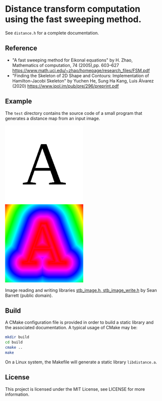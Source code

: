 # Distance transform computation using the fast sweeping method.

See `distance.h` for a complete documentation.

## Reference ##
 * "A fast sweeping method for Eikonal equations"
   by H. Zhao, Mathematics of computation, 74 (2005),pp. 603–627
   https://www.math.uci.edu/~zhao/homepage/research_files/FSM.pdf
 * "Finding the Skeleton of 2D Shape and Contours: Implementation of Hamilton-Jacobi Skeleton"
   by Yuchen He, Sung Ha Kang, Luis Álvarez (2020)
   https://www.ipol.im/pub/pre/296/preprint.pdf

## Example ##
The `test` directory contains the source code of a small program that generates a distance map from an input image.

<img src="test/data/a.png" width="256px"/> <img src="test/result/a.png" width="256px"/> 

Image reading and writing libraries [stb_image.h, stb_image_write.h](https://github.com/nothings/stb/) by Sean Barrett (public domain).

## Build ##

A CMake configuration file is provided in order to build a static library and
the associated documentation.
A typical usage of CMake may be:
```bash
mkdir build
cd build
cmake ..
make
```
On a Linux system, the Makefile will generate a static library `libdistance.a`. 

## License ##
This project is licensed under the MIT License, see LICENSE for more information.
